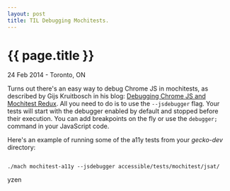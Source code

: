 ```yaml
---
layout: post
title: TIL Debugging Mochitests.
---
```


{{ page.title }}
================

<p class="meta">24 Feb 2014 - Toronto, ON</p>

Turns out there's an easy way to debug Chrome JS in mochitests, as described by Gijs Kruitbosch in his blog: [Debugging Chrome JS and Mochitest Redux](http://www.gijsk.com/blog/2013/10/debugging-chrome-js-and-mochitests-redux/). All you need to do is to use the <code>--jsdebugger</code> flag. Your tests will start with the debugger enabled by default and stopped before their execution. You can add breakpoints on the fly or use the <code>debugger;</code> command in your JavaScript code.

Here's an example of running some of the a11y tests from your _gecko-dev_ directory:

<code>
./mach mochitest-a11y --jsdebugger accessible/tests/mochitest/jsat/
</code>

yzen
